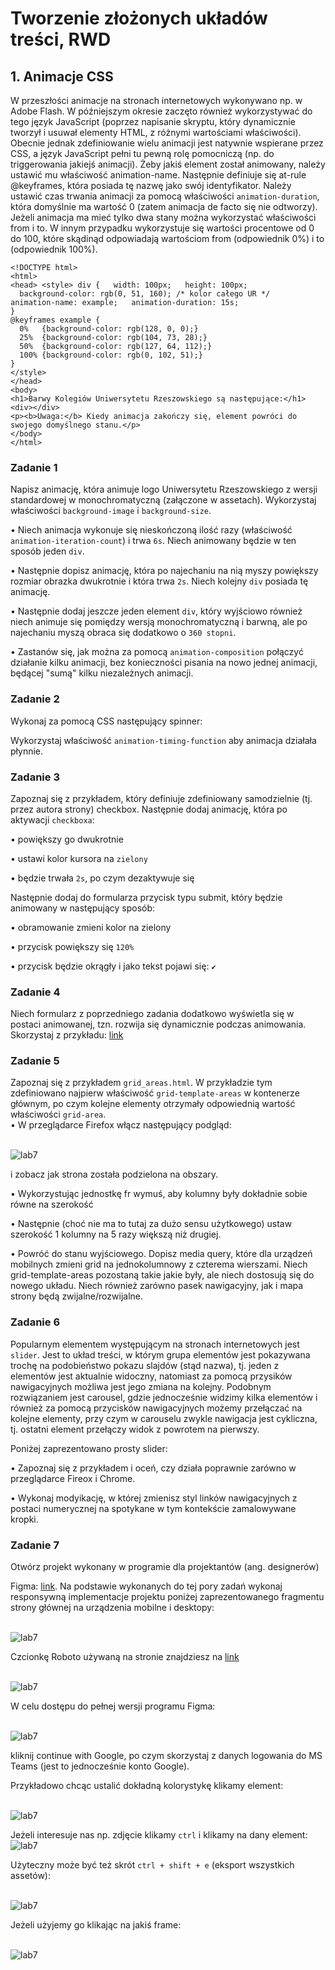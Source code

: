 # Tworzenie złożonych układów treści, RWD 
 
## 1. Animacje CSS 
W przeszłości animacje na stronach internetowych wykonywano np. w Adobe Flash. W późniejszym okresie zaczęto również wykorzystywać do tego język JavaScript (poprzez napisanie skryptu, który dynamicznie tworzył i usuwał elementy HTML, z różnymi wartościami właściwości). 
Obecnie jednak zdefiniowanie wielu animacji jest natywnie wspierane przez CSS, a język JavaScript pełni tu pewną rolę pomocniczą (np. do triggerowania jakiejś animacji). 
Żeby jakiś element został animowany, należy ustawić mu właściwość animation-name. Następnie definiuje się at-rule @keyframes, która posiada tę nazwę jako swój identyfikator. Należy ustawić czas trwania animacji za pomocą właściwości `animation-duration`, która domyślnie ma wartość 0 (zatem animacja de facto się nie odtworzy). Jeżeli animacja ma mieć tylko dwa stany można wykorzystać właściwości from i to. W innym przypadku wykorzystuje się wartości procentowe od 0 do 100, które skądinąd odpowiadają wartościom from (odpowiednik 0%) i to (odpowiednik 100%). 
```
<!DOCTYPE html> 
<html> 
<head> <style> div {   width: 100px;   height: 100px; 
  background-color: rgb(0, 51, 160); /* kolor całego UR */   animation-name: example;   animation-duration: 15s; 
} 
@keyframes example { 
  0%   {background-color: rgb(128, 0, 0);} 
  25%  {background-color: rgb(104, 73, 28);} 
  50%  {background-color: rgb(127, 64, 112);} 
  100% {background-color: rgb(0, 102, 51);} 
} 
</style> 
</head> 
<body> 
<h1>Barwy Kolegiów Uniwersytetu Rzeszowskiego są następujące:</h1> <div></div> 
<p><b>Uwaga:</b> Kiedy animacja zakończy się, element powróci do swojego domyślnego stanu.</p> 
</body> 
</html> 
 ```
 
### Zadanie 1 
Napisz animację, która animuje logo Uniwersytetu Rzeszowskiego z wersji standardowej w monochromatyczną (załączone w assetach). Wykorzystaj właściwości `background-image` i `background-size`. 

•	Niech animacja wykonuje się nieskończoną ilość razy (właściwość `animation-iteration-count`) i trwa `6s`. Niech animowany będzie w ten sposób jeden `div`. 
 
•	Następnie dopisz animację, która po najechaniu na nią myszy powiększy rozmiar obrazka dwukrotnie i która trwa `2s`. Niech kolejny `div` posiada tę animację. 
 
•	Następnie dodaj jeszcze jeden element `div`, który wyjściowo również niech animuje się pomiędzy wersją monochromatyczną i barwną, ale po najechaniu myszą obraca się dodatkowo o `360 stopni`. 
 
•	Zastanów się, jak można za pomocą `animation-composition` połączyć działanie kilku animacji, bez konieczności pisania na nowo jednej animacji, będącej "sumą" kilku niezależnych animacji. 
 
### Zadanie 2 
Wykonaj za pomocą CSS następujący spinner: 
 
Wykorzystaj właściwość `animation-timing-function` aby animacja działała płynnie. 
 
### Zadanie 3 
Zapoznaj się z przykładem, który definiuje zdefiniowany samodzielnie (tj. przez autora strony) checkbox. Następnie dodaj animację, która po aktywacji `checkboxa`: 

•	powiększy go dwukrotnie 

•	ustawi kolor kursora na `zielony` 

•	będzie trwała `2s`, po czym dezaktywuje się 

Następnie dodaj do formularza przycisk typu submit, który będzie animowany w następujący sposób: 

•	obramowanie zmieni kolor na zielony 

•	przycisk powiększy się `120%` 

•	przycisk będzie okrągły i jako tekst pojawi się: `✔` 
 
### Zadanie 4 
Niech formularz z poprzedniego zadania dodatkowo wyświetla się w postaci animowanej, tzn. rozwija się dynamicznie podczas animowania. 
Skorzystaj z przykładu: [link](https://codepen.io/ma_suwa/pen/eYdZVML)
 
### Zadanie 5 
Zapoznaj się z przykładem `grid_areas.html`. W przykładzie tym zdefiniowano najpierw właściwość `grid-template-areas` w kontenerze głównym, po czym kolejne elementy otrzymały odpowiednią wartość właściwości `grid-area`.  
• W przeglądarce Firefox włącz następujący podgląd: 

<br>![lab7](img/lab6v1.png)
  
i zobacz jak strona została podzielona na obszary. 

•	Wykorzystując jednostkę fr wymuś, aby kolumny były dokładnie sobie równe na szerokość 

•	Następnie (choć nie ma to tutaj za dużo sensu użytkowego) ustaw szerokość 1 kolumny na 5 razy większą niż drugiej. 

•	Powróć do stanu wyjściowego. Dopisz media query, które dla urządzeń mobilnych zmieni grid na jednokolumnowy z czterema wierszami. Niech grid-template-areas pozostaną takie jakie były, ale niech dostosują się do nowego układu. Niech również zarówno pasek nawigacyjny, jak i mapa strony będą zwijalne/rozwijalne. 
 
### Zadanie 6 
Popularnym elementem występującym na stronach internetowych jest `slider`. Jest to układ treści, w którym grupa elementów jest pokazywana trochę na podobieństwo pokazu slajdów (stąd nazwa), tj. jeden z elementów jest aktualnie widoczny, natomiast za pomocą przysików nawigacyjnych możliwa jest jego zmiana na kolejny. Podobnym rozwiązaniem jest carousel, gdzie jednocześnie widzimy kilka elementów i również za pomocą przycisków nawigacyjnych możemy przełączać na kolejne elementy, przy czym w carouselu zwykle nawigacja jest cykliczna, tj. ostatni element przełączy widok z powrotem na pierwszy. 

Poniżej zaprezentowano prosty slider: 

•	Zapoznaj się z przykładem i oceń, czy działa poprawnie zarówno w przeglądarce Fireox i Chrome. 

•	Wykonaj modyikację, w której zmienisz styl linków nawigacyjnych z postaci numerycznej na spotykane w tym kontekście zamalowywane kropki. 
 
### Zadanie 7 

Otwórz projekt wykonany w programie dla projektantów (ang. designerów) 

Figma: [link](https://www.figma.com/file/GFADyBwRyEVBCC4RvtRs8Z/MOODY-STORE-E-COMMERCE-WEB-SITE-(Community)-(Copy)?type=design&node-id=0-1&mode=design&t=XU2qVkNzGdqEft9o0). Na podstawie wykonanych do tej pory zadań wykonaj responsywną implementacje projektu poniżej zaprezentowanego fragmentu strony głównej na urządzenia mobilne i desktopy:  

<br>![lab7](img/lab6v2.png)
  
Czcionkę 	Roboto 	używaną 	na 	stronie 	znajdziesz 	na 
[link](https://fonts.google.com/specimen/Roboto?query=roboto) 

<br>![lab7](img/lab6v3.png)
  
W celu dostępu do pełnej wersji programu Figma: 

<br>![lab7](img/lab6v4.png)
  
kliknij continue with Google, po czym skorzystaj z danych logowania do MS Teams (jest to jednocześnie konto Google). 

Przykładowo chcąc ustalić dokładną kolorystykę klikamy element: 

<br>![lab7](img/lab6v5.png)
    
Jeżeli interesuje nas np. zdjęcie klikamy `ctrl` i klikamy na dany element: 
<br>![lab7](img/lab6v6.png)
  
Użyteczny może być też skrót `ctrl + shift + e` (eksport wszystkich assetów): 

<br>![lab7](img/lab6v7.png)
  
Jeżeli użyjemy go klikając na jakiś frame: 

<br>![lab7](img/lab6v8.png)
 
